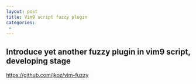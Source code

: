 ```yaml
---
layout: post
title: Vim9 script fuzzy plugin
categories:
 -
---
```


## Introduce yet another fuzzy plugin in vim9 script, developing stage

https://github.com/jkoz/vim-fuzzy

